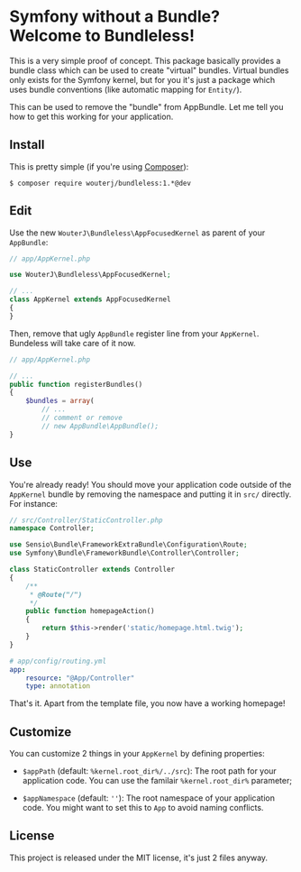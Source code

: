 # Symfony without a Bundle? Welcome to Bundleless!

This is a very simple proof of concept. This package basically provides a bundle
class which can be used to create "virtual" bundles. Virtual bundles only
exists for the Symfony kernel, but for you it's just a package which uses
bundle conventions (like automatic mapping for `Entity/`).

This can be used to remove the "bundle" from AppBundle. Let me tell you how to
get this working for your application.

## Install

This is pretty simple (if you're using [Composer](http://getcomposer.org/)):

    $ composer require wouterj/bundleless:1.*@dev

## Edit

Use the new `WouterJ\Bundleless\AppFocusedKernel` as parent of your `AppBundle`:

```php
// app/AppKernel.php

use WouterJ\Bundleless\AppFocusedKernel;

// ...
class AppKernel extends AppFocusedKernel
{
}
```

Then, remove that ugly `AppBundle` register line from your `AppKernel`.
Bundeless will take care of it now.

```php
// app/AppKernel.php

// ...
public function registerBundles()
{
    $bundles = array(
        // ...
        // comment or remove
        // new AppBundle\AppBundle();
}
```

## Use

You're already ready! You should move your application code outside of the
`AppKernel` bundle by removing the namespace and putting it in `src/` directly.
For instance:

```php
// src/Controller/StaticController.php
namespace Controller;

use Sensio\Bundle\FrameworkExtraBundle\Configuration\Route;
use Symfony\Bundle\FrameworkBundle\Controller\Controller;

class StaticController extends Controller
{
    /**
     * @Route("/")
     */
    public function homepageAction()
    {
        return $this->render('static/homepage.html.twig');
    }
}
```

```yaml
# app/config/routing.yml
app:
    resource: "@App/Controller"
    type: annotation
```

That's it. Apart from the template file, you now have a working homepage!

## Customize

You can customize 2 things in your `AppKernel` by defining properties:

* `$appPath` (default: `%kernel.root_dir%/../src`): The root path for your
  application code. You can use the familair `%kernel.root_dir%` parameter;

* `$appNamespace` (default: `''`): The root namespace of your application code.
  You might want to set this to `App` to avoid naming conflicts.

## License

This project is released under the MIT license, it's just 2 files anyway.
